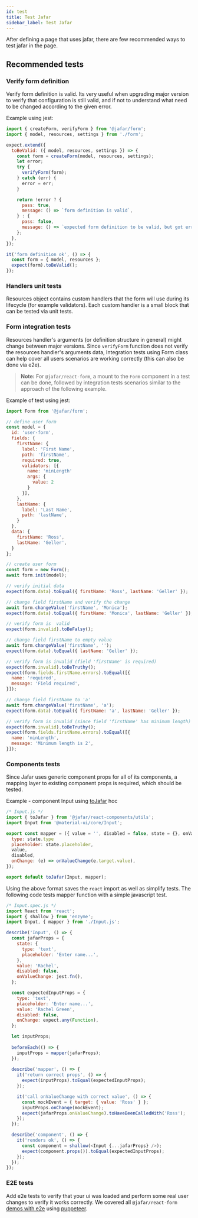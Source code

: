 ```yaml
---
id: test
title: Test Jafar
sidebar_label: Test Jafar
---
```


After defining a page that uses jafar, there are few recommended ways to test jafar in the page.

## Recommended tests

### Verify form definition

Verify form definition is valid. Its very useful when upgrading major version to verify that configuration is still valid,
and if not to understand what need to be changed according to the given error.

Example using jest:

```javascript
import { createForm, verifyForm } from '@jafar/form';
import { model, resources, settings } from './form';

expect.extend({
  toBeValid: ({ model, resources, settings }) => {
    const form = createForm(model, resources, settings);
    let error;
    try {
      verifyForm(form);
    } catch (err) {
      error = err;
    }

    return !error ? {
      pass: true,
      message: () => `form definition is valid`,
    } : {
      pass: false,
      message: () => `expected form definition to be valid, but got error: \n${error}`,
    };
  },
});

it('form definition ok', () => {
  const form = { model, resources };
  expect(form).toBeValid();
});
```

### Handlers unit tests

Resources object contains custom handlers that the form will use during its lifecycle (for example validators). 
Each custom handler is a small block that can be tested via unit tests.

### Form integration tests

Resources handler's arguments (or definition structure in general) might change between major versions.
Since `verifyForm` function does not verify the resources handler's arguments data, Integration tests using Form class can help
cover all users scenarios are working correctly (this can also be done via e2e).

> **Note:** For `@jafar/react-form`, a mount to the `Form` component in a test can be done, followed by integration tests scenarios similar to the approach of the following example.

Example of test using jest:

```javascript
import Form from '@jafar/form';

// define user form
const model = {
  id: 'user-form',
  fields: {
    firstName: {
      label: 'First Name',
      path: 'firstName',
      required: true,
      validators: [{
        name: 'minLength'
        args: {
          value: 2
        }
      }],
    },
    lastName: {
      label: 'Last Name',
      path: 'lastName',
    }
  },
  data: {
    firstName: 'Ross',
    lastName: 'Geller',
  }
};

// create user form
const form = new Form();
await form.init(model);

// verify initial data
expect(form.data).toEqual({ firstName: 'Ross', lastName: 'Geller' });

// change field firstName and verify the change
await form.changeValue('firstName', 'Monica');
expect(form.data).toEqual({ firstName: 'Monica', lastName: 'Geller' });

// verify form is  valid
expect(form.invalid).toBeFalsy();

// change field firstName to empty value
await form.changeValue('firstName', '');
expect(form.data).toEqual({ lastName: 'Geller' });

// verify form is invalid (field 'firstName' is required)
expect(form.invalid).toBeTruthy();
expect(form.fields.firstName.errors).toEqual([{
  name: 'required',
  message: 'Field required',
}]);

// change field firstName to 'a'
await form.changeValue('firstName', 'a');
expect(form.data).toEqual({ firstName: 'a', lastName: 'Geller' });

// verify form is invalid (since field 'firstName' has minimum length)
expect(form.invalid).toBeTruthy();
expect(form.fields.firstName.errors).toEqual([{
  name: 'minLength',
  message: 'Minimum length is 2',
}]);
```


### Components tests

Since Jafar uses generic component props for all of its components, a mapping layer to existing component props is required,
which should be tested.

Example - component Input using [toJafar](react-components#tojafar) hoc

```javascript
/* Input.js */
import { toJafar } from '@jafar/react-components/utils';
import Input from '@material-ui/core/Input';

export const mapper = ({ value = '', disabled = false, state = {}, onValueChange }) => ({
  type: state.type
  placeholder: state.placeholder,
  value,
  disabled,
  onChange: (e) => onValueChange(e.target.value),
});

export default toJafar(Input, mapper);
```

Using the above format saves the `react` import as well as simplify tests. 
The following code tests mapper function with a simple javascript test.

```javascript
/* Input.spec.js */
import React from 'react';
import { shallow } from 'enzyme';
import Input, { mapper } from './Input.js';

describe('Input', () => {
  const jafarProps = {
    state: {
      type: 'text',
      placeholder: 'Enter name...',
    },
    value: 'Rachel',
    disabled: false,
    onValueChange: jest.fn(),
  };

  const expectedInputProps = {
    type: 'text',
    placeholder: 'Enter name...',
    value: 'Rachel Green',
    disabled: false,
    onChange: expect.any(Function),
  };

  let inputProps;
  
  beforeEach(() => {
    inputProps = mapper(jafarProps);
  });
  
  describe('mapper', () => {
    it('return correct props', () => {
      expect(inputProps).toEqual(expectedInputProps);
    });

    it('call onValueChange with correct value', () => {
      const mockEvent = { target: { value: 'Ross' } };
      inputProps.onChange(mockEvent);
      expect(jafarProps.onValueChange).toHaveBeenCalledWith('Ross');
    });
  });

  describe('component', () => {
    it('renders ok', () => {
      const component = shallow(<Input {...jafarProps} />);
      expect(component.props()).toEqual(expectedInputProps);
    });
  });
});
```

### E2E tests

Add e2e tests to verify that your ui was loaded and perform some real user changes to verify it works correctly.
We covered all `@jafar/react-form` [demos with e2e](https://github.com/yahoo/jafar/blob/master/packages/react-form/src/website/Root.e2e.js) using [puppeteer](https://github.com/GoogleChrome/puppeteer).
